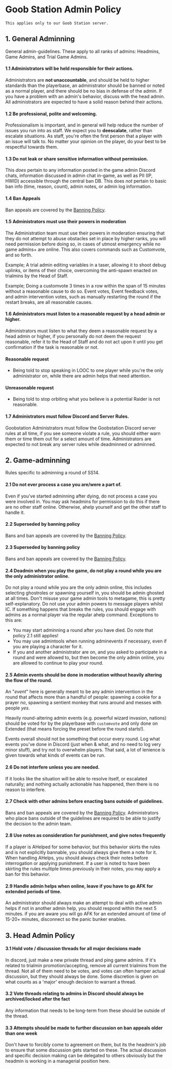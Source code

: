 # Goob Station Admin Policy

```admonish warning
This applies only to our Goob Station server.
```

## 1. General Adminning
General admin-guidelines. These apply to all ranks of admins: Headmins, Game Admins, and Trial Game Admins.
#### 1.1 **Administrators will be held responsible for their actions.**
Administrators are **not unaccountable**, and should be held to higher standards than the playerbase, an administrator should be banned or noted as a normal player, and there should be no bias in defense of the admin. If you have a problem with an admin's behavior, discuss with the head admin. All administrators are expected to have a solid reason behind their actions.
#### 1.2 **Be professional, polite and welcoming.**
Professionalism is important, and in general will help reduce the number of issues you run into as staff. We expect you to **deescalate**, rather than escalate situations.
As staff, you're often the first person that a player with an issue will talk to. No matter your opinion on the player, do your best to be respectful towards them.
#### 1.3 **Do not leak or share sensitive information without permission.**
This *does* pertain to any information posted in the game admin Discord chats, information discussed in admin chat in-game, as well as PII (IP, HWID) accessible through the central ban DB. This does *not* pertain to basic ban info (time, reason, count), admin notes, or admin log information.
#### 1.4 **Ban Appeals**
Ban appeals are covered by the [Banning Policy](./wizards-den-banning-policy.md).
#### 1.5 Administrators must use their powers in moderation
The Administration team must use their powers in moderation ensuring that they do not attempt to abuse obstacles set in place by higher ranks, you will need permission before doing so, in cases of utmost emergency while no game admins+ are online. This also covers commands such as Customvote, and so forth.

Example; A trial admin editing variables in a taser, allowing it to shoot debug uplinks, or items of their choice, overcoming the anti-spawn enacted on trialmins by the Head of Staff.

Example; Doing a customvote 3 times in a row within the span of 15 minutes without a reasonable cause to do so. Event votes, Event feedback votes, and admin intervention votes, such as manually restarting the round if the restart breaks, are all reasonable causes.

#### 1.6 Administrators must listen to a reasonable request by a head admin or higher.
Administrators must listen to what they deem a reasonable request by a head admin or higher, if you personally do not deem the request reasonable, refer it to the Head of Staff and do not act upon it until you get confirmation if the task is reasonable or not.

#### Reasonable request
- Being told to stop speaking in LOOC to one player while you're the only administrator on, while there are admin helps that need attention.

#### Unreasonable request

- Being told to stop orbiting what you believe is a potential Raider is not reasonable.

#### 1.7 Administrators must follow Discord and Server Rules.
Goobstation Administrators must follow the Goobstation Discord server rules at all time, if you see someone violate a rule, you should either warn them or time them out for a select amount of time. Administrators are expected to not break any server rules while deadminned or adminned.
####
## 2. Game-adminning
Rules specific to adminning a round of SS14.
#### 2.1 **Do not ever process a case you are/were a part of.**
Even if you've started adminning after dying, do not process a case you were involved in. You may ask headmins for permission to do this if there are no other staff online. Otherwise, ahelp yourself and get the other staff to handle it.
#### 2.2 **Superseded by banning policy**
Bans and ban appeals are covered by the [Banning Policy](./wizards-den-banning-policy.md).
#### 2.3 **Superseded by banning policy**
Bans and ban appeals are covered by the [Banning Policy](./wizards-den-banning-policy.md).
#### 2.4 Deadmin when you play the game, do not play a round while you are the only administrator online.
Do not play a round while you are the only admin online, this includes selecting ghostroles or spawning yourself in, you should be admin ghosted at all times. Don't misuse your game admin tools to metagame, this is pretty self-explanatory. Do not use your admin powers to message players whilst IC. If something happens that breaks the rules, you should engage with admins as a normal player via the regular ahelp command. Exceptions to this are:

- You may start adminning a round after you have died. Do note that policy 2.1 still applies!
- You may use admintools when running adminevents if necessary, even if you are playing a character for it.
- If you and another administrator are on, and you asked to participate in a round and were allowed to, but then become the only admin online, you are allowed to continue to play your round.
#### 2.5 **Admin events should be done in moderation without heavily altering the flow of the round.**
An "*event*" here is generally meant to be any admin intervention in the round that affects more than a handful of people: spawning a cookie for a prayer *no*, spawning a sentient monkey that runs around and messes with people *yes*.

Heavily round-altering admin events (e.g. powerful wizard invasion, nations) should be voted for by the playerbase with `customvote` and only done on Extended (that means forcing the preset before the round starts!).

Events overall should not be something that occur every round. Log what events you've done in Discord (just when & what, and no need to log very minor stuff), and try not to overwhelm players. That said, a lot of lenience is given towards what kinds of events can be run.

#### 2.6 **Do not interfere unless you are needed.**
If it looks like the situation will be able to resolve itself, or escalated naturally; and nothing actually actionable has happened, then there is no reason to interfere.
#### 2.7 **Check with other admins before enacting bans outside of guidelines.**
Bans and ban appeals are covered by the [Banning Policy](./wizards-den-banning-policy.md). Administrators who place bans outside of the guidelines are required to be able to justify the decision to the admin team.
#### 2.8 **Use notes as consideration for punishment, and give notes frequently**
If a player is AHelped for some behavior, but this behavior skirts the rules and is not explicitly bannable, you should always give them a note for it. When handling AHelps, you should always check their notes before interrogation or applying punishment. If a user is noted to have been skirting the rules multiple times previously in their notes, you may apply a ban for this behavior.
#### 2.9 Handle admin helps when online, leave if you have to go AFK for extended periods of time.
An administrator should always make an attempt to deal with active admin helps if not in another admin help, you should respond within the next 5 minutes. if you are aware you will go AFK for an extended amount of time of 15-20+ minutes, disconnect so the panic bunker enables. 

## 3. Head Admin Policy

#### 3.1 **Hold vote / discussion threads for all major decisions made**
In discord, just make a new private thread and ping game admins. If it's related to trialmin promotion/accepting, remove all current trialmins from the thread. Not all of them need to be votes, and votes can often hamper actual discussion, but they should always be done. Some discretion is given on what counts as a 'major' enough decision to warrant a thread.

#### 3.2 **Vote threads relating to admins in Discord should always be archived/locked after the fact**
Any information that needs to be long-term from these should be outside of the thread.

#### 3.3 **Attempts should be made to further discussion on ban appeals older than one week**
Don't have to forcibly come to agreement on them, but its the headmin's job to ensure that some discussion gets started on these. The actual discussion and specific decision making can be delegated to others obviously but the headmin is working in a managerial position here.
